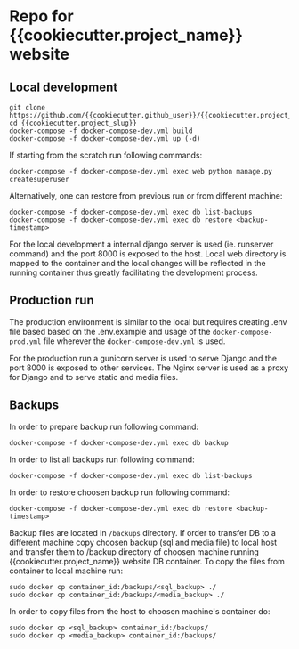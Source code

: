 # Repo for {{cookiecutter.project_name}} website

## Local development

```
git clone https://github.com/{{cookiecutter.github_user}}/{{cookiecutter.project_slug}}
cd {{cookiecutter.project_slug}}
docker-compose -f docker-compose-dev.yml build
docker-compose -f docker-compose-dev.yml up (-d)
```

If starting from the scratch run following commands:
```
docker-compose -f docker-compose-dev.yml exec web python manage.py createsuperuser
```

Alternatively, one can restore from previous run or from different machine:
```
docker-compose -f docker-compose-dev.yml exec db list-backups
docker-compose -f docker-compose-dev.yml exec db restore <backup-timestamp>
```

For the local development a internal django server is used (ie. runserver command)
and the port 8000 is exposed to the host. Local web directory is mapped to the
container and the local changes will be reflected in the running container thus
greatly facilitating the development process.

## Production run

The production environment is similar to the local but requires creating .env file
based based on the .env.example and usage of the `docker-compose-prod.yml` file
wherever the `docker-compose-dev.yml` is used.


For the production run a gunicorn server is used to serve Django
and the port 8000 is exposed to other services. The Nginx server
is used as a proxy for Django and to serve static and media files.


## Backups

In order to prepare backup run following command:
```
docker-compose -f docker-compose-dev.yml exec db backup
```

In order to list all backups run following command:
```
docker-compose -f docker-compose-dev.yml exec db list-backups
```

In order to restore choosen backup run following command:
```
docker-compose -f docker-compose-dev.yml exec db restore <backup-timestamp>
```

Backup files are located in `/backups` directory. If order to transfer
DB to a different machine copy choosen backup (sql and media file) to
local host and transfer them to /backup directory of choosen machine
running {{cookiecutter.project_name}} website DB container. To copy the files from container
to local machine run:

```
sudo docker cp container_id:/backups/<sql_backup> ./
sudo docker cp container_id:/backups/<media_backup> ./
```

In order to copy files from the host to choosen machine's container do:
```
sudo docker cp <sql_backup> container_id:/backups/
sudo docker cp <media_backup> container_id:/backups/
```


